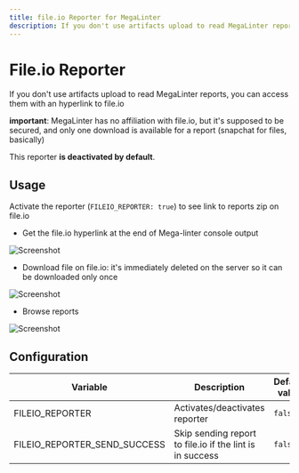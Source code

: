 ```yaml
---
title: file.io Reporter for MegaLinter
description: If you don't use artifacts upload to read MegaLinter reports, you can access them with an hyperlink to file.io
---
```

# File.io Reporter

If you don't use artifacts upload to read MegaLinter reports, you can access them with an hyperlink to file.io

**important**: MegaLinter has no affiliation with file.io, but it's supposed to be secured, and only one download is available for a report (snapchat for files, basically)

This reporter **is deactivated by default**.

## Usage

Activate the reporter (`FILEIO_REPORTER: true`) to see link to reports zip on file.io

- Get the file.io hyperlink at the end of Mega-linter console output

![Screenshot](../assets/images/FileIOReporter_1.jpg)

- Download file on file.io: it's immediately deleted on the server so it can be downloaded only once

![Screenshot](../assets/images/FileIOReporter_2.jpg)

- Browse reports

![Screenshot](../assets/images/FileIOReporter_3.jpg)

## Configuration

| Variable                     | Description                                              | Default value |
|------------------------------|----------------------------------------------------------|---------------|
| FILEIO_REPORTER              | Activates/deactivates reporter                           | `false`       |
| FILEIO_REPORTER_SEND_SUCCESS | Skip sending report to file.io if the lint is in success | `false`       |
